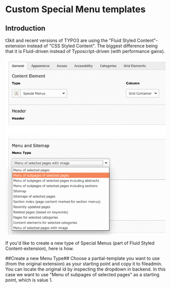 # Custom Special Menu templates

## Introduction ##

t3kit and recent versions of TYPO3 are using the "Fluid Styled Content"-extension instead of "CSS Styled Content". The biggest difference being that it is Fluid-driven instead of Typoscript-driven (with performance gains).

![](menu_type.png)

If you'd like to create a new type of Special Menus (part of Fluid Styled Content-extension), here is how.

##Create a new Menu Type##
Choose a partial-template you want to use (from the original extension) as your starting point and copy it to fileadmin. You can locate the original id by inspecting the dropdown in backend. In this case we want to use "Menu of subpages of selected pages" as a starting point, which is value 1.

